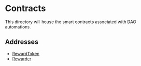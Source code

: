 # Contracts
This directory will house the smart contracts associated with DAO automations.

## Addresses
- [RewardToken](https://ftmscan.com/address/0x0c7b964781a631bDa7a47559cf4ADEF1C6a19218#code)
- [Rewarder](https://ftmscan.com/address/0xe5088680c65ceaf9acb8a1f417bdc8edf2a63bae#code)